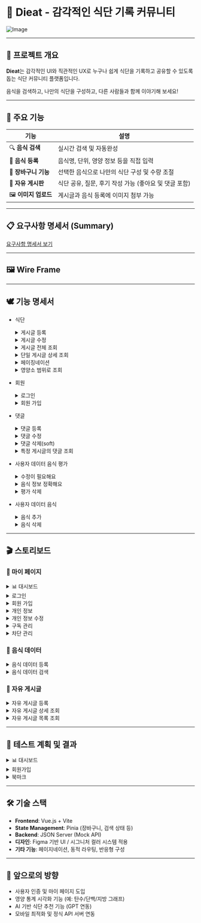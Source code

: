 # 🥗 Dieat - 감각적인 식단 기록 커뮤니티
![Image](https://github.com/user-attachments/assets/f8d72c2d-e838-4b23-af4c-97b690810297)

---

## 🎯 프로젝트 개요

**Dieat**는 감각적인 UI와 직관적인 UX로 누구나 쉽게 식단을 기록하고 공유할 수 있도록 돕는 식단 커뮤니티 플랫폼입니다.

음식을 검색하고, 나만의 식단을 구성하고, 다른 사람들과 함께 이야기해 보세요!

---

## 🍊 주요 기능

| 기능 | 설명 |
|------|------|
| 🔍 **음식 검색** | 실시간 검색 및 자동완성 |
| 🧾 **음식 등록** | 음식명, 단위, 영양 정보 등을 직접 입력 |
| 🛒 **장바구니 기능** | 선택한 음식으로 나만의 식단 구성 및 수량 조절 |
| 💬 **자유 게시판** | 식단 공유, 질문, 후기 작성 가능 (좋아요 및 댓글 포함) |
| 🖼️ **이미지 업로드** | 게시글과 음식 등록에 이미지 첨부 가능 |

---

## 📋 요구사항 명세서 (Summary)

[요구사항 명세서 보기](https://github.com/user-attachments/assets/3d6159ec-6847-449e-b710-921f7bd6073d)

---

## 🖼️ Wire Frame

---

## 🕊️ 기능 명세서
- 식단
  <details>
    <summary>게시글 등록</summary>
    <img src="https://github.com/user-attachments/assets/8f4e9263-5951-40ec-862f-4bb1750c6e76">
  </details>

  <details>
    <summary>게시글 수정</summary>
    <img src="https://github.com/user-attachments/assets/d4c42cc2-e7e2-4f88-8fb7-738f77951ad4">
  </details>

  <details>
    <summary>게시글 전체 조회</summary>
    <img src="https://github.com/user-attachments/assets/8d8fa8a5-7681-4a41-8ee7-f4818a70f15f">
  </details>

  <details>
    <summary>단일 게시글 상세 조회</summary>
    <img src="https://github.com/user-attachments/assets/49848e3b-e0b8-4be4-a1f4-3a392cb5c002">
  </details>

  <details>
    <summary>페이징네이션</summary>
    <img src="https://github.com/user-attachments/assets/e845a1de-0d0e-4353-80f5-7673d5fb455c">
  </details>
  
  <details>
    <summary>영양소 범위로 조회</summary>
    <img src="https://github.com/user-attachments/assets/771769b6-f567-49cc-a286-0bdca76fdc19">
  </details>

- 회원
  <details>
    <summary>로그인</summary>
    <img src="https://github.com/user-attachments/assets/b4d2a3f2-a2b7-4038-840e-072432740d9a">
  </details>
  
  <details>
    <summary>회원 가입</summary>
    <img src="https://github.com/user-attachments/assets/031c2679-f316-489b-9288-dbb035cb0d6b">
  </details>

- 댓글
  <details>
    <summary>댓글 등록</summary>
    <img src="https://github.com/user-attachments/assets/8f6aa988-b7a5-4d45-80e8-82ae792ba337">
  </details>
  
  <details>
    <summary>댓글 수정</summary>
    <img src="https://github.com/user-attachments/assets/2ea6adfb-87d4-4f5e-9077-2336b43bf299">
  </details>
  
  <details>
    <summary>댓글 삭제(soft)</summary>
    <img src="https://github.com/user-attachments/assets/d70a7fe0-4685-46e3-ae65-f6fc32ae31a7">
  </details>
  
  <details>
    <summary>특정 게시글의 댓글 조회</summary>
    <img src="https://github.com/user-attachments/assets/a1c8c9da-7067-41b7-b625-42fc67f0642d">
  </details>

- 사용자 데이터 음식 평가
  <details>
    <summary>수정이 필요해요</summary>
    <img src="https://github.com/user-attachments/assets/6d3627fd-6db2-401c-a93d-a621896e3d87">
  </details>
  
  <details>
    <summary>음식 정보 정확해요</summary>
    <img src="https://github.com/user-attachments/assets/824a8de7-803c-4a79-a646-f1984b5b6b76">
  </details>
  
  <details>
    <summary>평가 삭제</summary>
    <img src="https://github.com/user-attachments/assets/92918f28-73e3-4aa2-bb05-66607035f009">
  </details>

- 사용자 데이터 음식
  <details>
    <summary>음식 추가</summary>
    <img src="https://github.com/user-attachments/assets/8bc895b5-f891-4eb7-8c50-a813e3cb8de9">
  </details>
  
  <details>
    <summary>음식 삭제</summary>
    <img src="https://github.com/user-attachments/assets/7ab950bd-56ab-47d0-90b4-8bd1209afdac">
  </details>

---

## 🎬 스토리보드
### 📍 마이 페이지
  <details>
  <summary>📊 대시보드</summary>
  
  ![image](https://github.com/user-attachments/assets/03f0f1ed-09a9-482d-8a46-b4705d717627)
  
  </details>
  <details>
  <summary>로그인</summary>
    
    ![image](https://github.com/user-attachments/assets/b53e7db8-fe45-42c2-970a-5e0e9b99b22a)
  </details>
  
  <details>
  <summary>회원 가입</summary>
    
    ![image](https://github.com/user-attachments/assets/5f8e6dcb-5a55-4ab9-b2a5-6026d107972e)
  </details>
  
  <details>
    <summary>개인 정보</summary>
    
    ![Image](https://github.com/user-attachments/assets/15e234d5-cad8-457e-bba3-d2e9d510ff3c)
  </details>
  
  <details>
    <summary>개인 정보 수정</summary>
    
    ![image](https://github.com/user-attachments/assets/80805a29-8ee9-4bdb-a716-ca3ea1ab855e)
  </details>
  
  <details>
    <summary>구독 관리</summary>
    
    ![Image](https://github.com/user-attachments/assets/af132697-4ddd-4361-90db-87c3da3684c1)
  </details>
  
  <details>
    <summary>차단 관리</summary>
    
    ![Image](https://github.com/user-attachments/assets/cbea51f0-db97-457c-a2ec-0e744f069557)
  </details>

### 📍 음식 데이터
  <details>
  <summary>음식 데이터 등록</summary>
  
  ![Image](https://github.com/user-attachments/assets/4595f2ce-e77f-4701-9930-7ed7b321d3cf)
  </details>
  
  <details>
  <summary>음식 데이터 검색</summary>
  
  ![Image](https://github.com/user-attachments/assets/e4b3b36e-5c23-45ac-9b4e-671a02a068a0)
  </details>

### 📍 자유 게시글
  <details>
  <summary>자유 게시글 등록</summary>
  
  ![Image](https://github.com/user-attachments/assets/f4a1dff7-d81f-452b-b2bb-eb94dc647b96)
  </details>
  
  <details>
  <summary>자유 게시글 상세 조회</summary>
  
  ![Image](https://github.com/user-attachments/assets/e4c1dc92-1f44-4815-bc7f-f0e9fdecd167)
  </details>
  
  <details>
  <summary>자유 게시글 목록 조회</summary>
  
  ![Image](https://github.com/user-attachments/assets/d20bb99c-ef81-44fc-b238-5b5ad493fec8)
  </details>


---

## 🧪 테스트 계획 및 결과

<details>
  <summary>📊 대시보드</summary>
  
  ![dashboard (1)](https://github.com/user-attachments/assets/92e63ad4-53ff-4d4d-ba65-9f2ccc1eeb5d)
  
  </details>

  <details>
    <summary>회원가입</summary>
    
  ![회원가입](https://github.com/user-attachments/assets/8af9b137-2ad0-486a-86bd-2c76221ab5dd)
  </details>

  <details>
    <summary>북마크</summary>
    
    ![북마크](https://github.com/user-attachments/assets/32c9e10b-4b47-4d25-b009-0514cc088e8a)

  </details>


---

## 🛠️ 기술 스택

- **Frontend**: Vue.js + Vite
- **State Management**: Pinia (장바구니, 검색 상태 등)
- **Backend**: JSON Server (Mock API)
- **디자인**: Figma 기반 UI / 시그니처 컬러 시스템 적용
- **기타 기능**: 페이지네이션, 동적 라우팅, 반응형 구성


---

## 🚀 앞으로의 방향

- 사용자 인증 및 마이 페이지 도입
- 영양 통계 시각화 기능 (예: 탄수/단백/지방 그래프)
- AI 기반 식단 추천 기능 (GPT 연동)
- 모바일 최적화 및 정식 API 서버 연동


